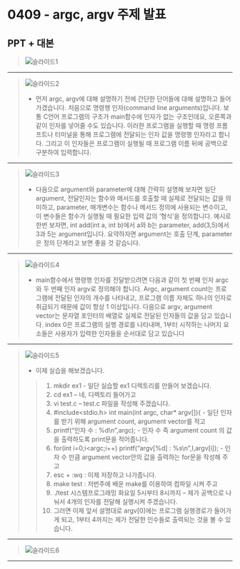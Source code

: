 # 0409 - argc, argv 주제 발표
## PPT + 대본
> ![슬라이드1](https://github.com/22seul/System/assets/143988446/c54da26b-0cf7-495b-b535-5f33c23d76dd)
---
> ![슬라이드2](https://github.com/22seul/System/assets/143988446/3cab73b4-ad3a-4ee2-af2f-b31f14e9f547)
> * 먼저 argc, argv에 대해 설명하기 전에 간단한 단어들에 대해 설명하고 들어가겠습니다. 처음으로 명령행 인자(command line arguments)입니다. 보통 C언어 프로그램의 구조가 main함수에 인자가 없는 구조인데요, 오른쪽과 같이 인자를 넣어줄 수도 있습니다. 이러한 프로그램을 실행할 때 명령 프롬프트나 터미널을 통해 프로그램에 전달되는 인자 값을 명령행 인자라고 합니다. 그리고 이 인자들은 프로그램이 실행될 때 프로그램 이름 뒤에 공백으로 구분하여 입력합니다.
---
> ![슬라이드3](https://github.com/22seul/System/assets/143988446/44bd62bb-a07a-430f-bbca-578c151280dd)
> * 다음으로 argument와 parameter에 대해 간략히 설명해 보자면 일단 argument, 전달인자는 함수와 메서드를 호출할 때 실제로 전달되는 값을 의미하고, parameter, 매개변수는 함수나 메서드 정의에 사용되는 변수이고, 이 변수들은 함수가 실행될 때 필요한 입력 값의 ‘형식’을 정의합니다. 예시로 한번 보자면, int add(int a, int b)에서 a와 b는 parameter, add(3,5)에서 3과 5는 argument입니다. 요약하자면 argument는 호출 단계, parameter은 정의 단계라고 보면 좋을 것 같습니다.
---
> ![슬라이드4](https://github.com/22seul/System/assets/143988446/f693fc56-bb62-4be6-9c73-5c10918f210d)
> * main함수에서 명령행 인자를 전달받으려면 다음과 같이 첫 번째 인자 argc와 두 번째 인자 argv로 정의해야 합니다. Argc, argument count는 프로그램에 전달된 인자의 개수를 나타내고, 프로그램 이름 자체도 하나의 인자로 취급되기 때문에 값이 항상 1 이상입니다. 다음으로 argv, argument vector는 문자열 포인터의 배열로 실제로 전달된 인자들의 값을 담고 있습니다. index 0은 프로그램의 실행 경로를 나타내며, 1부터 시작하는 나머지 요소들은 사용자가 입력한 인자들을 순서대로 담고 있습니다
---
> ![슬라이드5](https://github.com/22seul/System/assets/143988446/730043f1-d2a2-43b5-aadd-fd7565034292)
> * 이제 실습을 해보겠습니다.
> > 1.	mkdir ex1 - 일단 실습할 ex1 디렉토리를 만들어 보겠습니다.
> > 2.	cd ex1 – 네, 디렉토리 들어가고
> > 3.	vi test.c – test.c 파일을 작성해 주겠습니다.
> > 4.	#include<stdio.h>
int main(int argc, char* argv[]){ - 일단 인자를 받기 위해 argument count, argument vector를 적고
> > 5.	printf(“인자 수 : %d\n”,argc); - 인자 수 즉 argument count 의 값을 출력하도록 print문을 적어줍니다.
> > 6.	for(int i=0;i<argc;i++)
printf(“argv[%d] : %s\n”,I,argv[i]); - 인자 수 만큼 argument vector안의 값을 출력하는 for문을 작성해 주고
> > 7.	esc + :wq : 이제 저장하고 나가줍니다.
> > 8.	make test : 저번주에 배운 make를 이용하여 컴파일 시켜 주고
> > 9.	./test 시스템프로그래밍 화요일 5시부터 8시까지 – 제가 공백으로 나눠서 4개의 인자를 전달해 실행시켜 주겠습니다.
> > 10.	그러면 이제 앞서 설명대로 argv[0]에는 프로그램 실행경로가 들어가게 되고, 1부터 4까지는 제가 전달한 인수들로 출력되는 것을 볼 수 있습니다.
---
> ![슬라이드6](https://github.com/22seul/System/assets/143988446/aab19727-0515-4e91-a871-09d1a328ee31)
---
